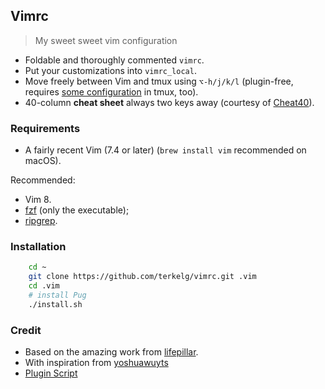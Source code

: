 ## Vimrc

> My sweet sweet vim configuration

- Foldable and thoroughly commented `vimrc`.
- Put your customizations into `vimrc_local`.
- Move freely between Vim and tmux using `⌥-h/j/k/l`
  (plugin-free, requires [some configuration](https://github.com/lifepillar/dotfiles/blob/master/dot-tmux.conf) in tmux, too).
- 40-column **cheat sheet** always two keys away (courtesy of [Cheat40](https://github.com/lifepillar/vim-cheat40)).

### Requirements

- A fairly recent Vim (7.4 or later) (`brew install vim` recommended on macOS).

Recommended:

- Vim 8.
- [fzf](https://github.com/junegunn/fzf) (only the executable);
- [ripgrep](https://github.com/BurntSushi/ripgrep).

### Installation

```sh
    cd ~
    git clone https://github.com/terkelg/vimrc.git .vim
    cd .vim
    # install Pug
    ./install.sh
```

### Credit

- Based on the amazing work from [lifepillar](https://github.com/lifepillar/vimrc).
- With inspiration from [yoshuawuyts](https://github.com/yoshuawuyts/dotfiles/blob/master/vim/vimrc)
- [Plugin Script](https://stories.abletech.nz/get-rid-of-your-vim-plugin-manager-7c8ff742f643)
